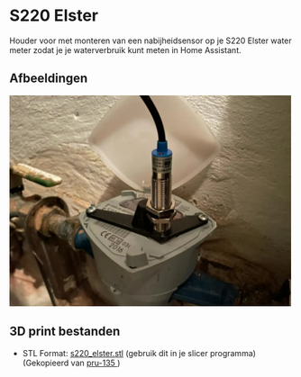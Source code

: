 # S220 Elster
Houder voor met monteren van een nabijheidsensor op je S220 Elster water meter zodat je je waterverbruik kunt meten in Home Assistant.

## Afbeeldingen
<img src="s220_elster.jpg" alt="S220 Elster" width="500"/>

## 3D print bestanden
- STL Format: [s220_elster.stl](s220_elster) (gebruik dit in je slicer programma) (Gekopieerd van [pru-135
](https://www.printables.com/en/model/250995-bracket-s220-elster-watermeter))

